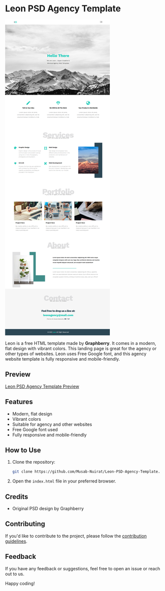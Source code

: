 # Leon PSD Agency Template

![Leon PSD Agency Template Preview](/images/screenshot-Leon-PSD-Agency-Template.png)

Leon is a free HTML template made by **Graphberry**. It comes in a modern, flat design with vibrant colors. This landing page is great for the agency or other types of websites. Leon uses Free Google font, and this agency website template is fully responsive and mobile-friendly.

## Preview

[Leon PSD Agency Template Preview](https://musab-nuirat.github.io/Leon-PSD-Agency-Template/)

## Features

- Modern, flat design
- Vibrant colors
- Suitable for agency and other websites
- Free Google font used
- Fully responsive and mobile-friendly

## How to Use

1. Clone the repository:

   ```bash
   git clone https://github.com/Musab-Nuirat/Leon-PSD-Agency-Template.git
   ```

2. Open the `index.html` file in your preferred browser.

## Credits

- Original PSD design by Graphberry


## Contributing

If you'd like to contribute to the project, please follow the [contribution guidelines](CONTRIBUTING.md).

## Feedback

If you have any feedback or suggestions, feel free to open an issue or reach out to us.

Happy coding!
